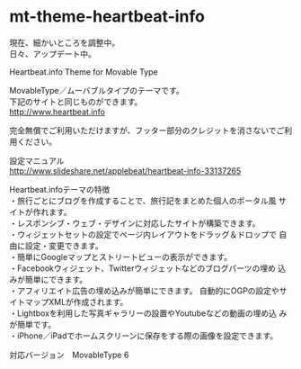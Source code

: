 mt-theme-heartbeat-info
=======================
現在、細かいところを調整中。  
日々、アップデート中。  

Heartbeat.info Theme for Movable Type  

MovableType／ムーバブルタイプのテーマです。  
下記のサイトと同じものができます。  
http://www.heartbeat.info  

完全無償でご利用いただけますが、フッター部分のクレジットを消さないでご利用ください。  

設定マニュアル  
http://www.slideshare.net/applebeat/heartbeat-info-33137265  

Heartbeat.infoテーマの特徴  
・旅行ごとにブログを作成することで、旅行記をまとめた個人のポータル風 サイトが作れます。  
・レスポンシブ・ウェブ・デザインに対応したサイトが構築できます。  
・ウィジェットセットの設定でページ内レイアウトをドラッグ＆ドロップで 自由に設定・変更できます。  
・簡単にGoogleマップとストリートビューの表示ができます。  
・Facebookウィジェット、Twitterウィジェットなどのブログパーツの埋め 込みが簡単にできます。  
・アフィリエイト広告の埋め込みが簡単にできます。 自動的にOGPの設定やサイトマップXMLが作成されます。  
・Lightboxを利用した写真ギャラリーの設置やYoutubeなどの動画の埋め込 みが簡単です。  
・iPhone／iPadでホームスクリーンに保存をする際の画像を設定できます。  

対応バージョン　MovableType 6  
